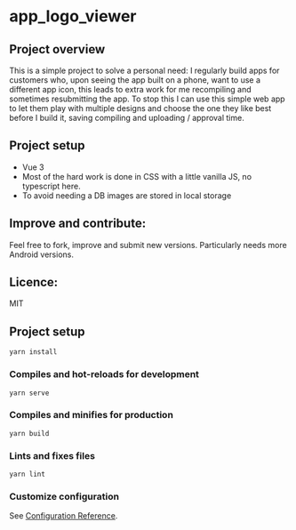 # app_logo_viewer

## Project overview

This is a simple project to solve a personal need: I regularly build apps for customers who, upon seeing the app built on a phone, want to use a different app icon, this leads to extra work for me recompiling and sometimes resubmitting the app. To stop this I can use this simple web app to let them play with multiple designs and choose the one they like best before I build it, saving compiling and uploading / approval time.

## Project setup

- Vue 3
- Most of the hard work is done in CSS with a little vanilla JS, no typescript here.
- To avoid needing a DB images are stored in local storage

## Improve and contribute:

Feel free to fork, improve and submit new versions. Particularly needs more Android versions.

## Licence:

MIT

## Project setup
```
yarn install
```

### Compiles and hot-reloads for development
```
yarn serve
```

### Compiles and minifies for production
```
yarn build
```

### Lints and fixes files
```
yarn lint
```

### Customize configuration
See [Configuration Reference](https://cli.vuejs.org/config/).
